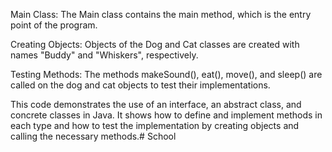 Main Class: The Main class contains the main method, which is the entry point of the program.

Creating Objects: Objects of the Dog and Cat classes are created with names "Buddy" and "Whiskers", respectively.

Testing Methods: The methods makeSound(), eat(), move(), and sleep() are called on the dog and cat objects to test their implementations.

This code demonstrates the use of an interface, an abstract class, and concrete classes in Java. It shows how to define and implement methods in each type and how to test the implementation by creating objects and calling the necessary methods.# School
